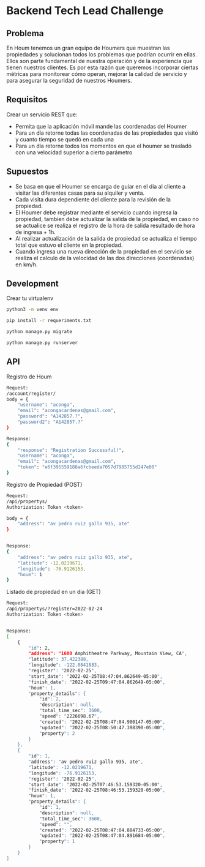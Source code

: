 # Backend Tech Lead Challenge

## Problema
En Houm tenemos un gran equipo de Houmers que muestran las propiedades y solucionan todos los problemas que podrían ocurrir en ellas. Ellos son parte fundamental de nuestra operación y de la experiencia que tienen nuestros clientes. Es por esta razón que queremos incorporar ciertas métricas para monitorear cómo operan, mejorar la calidad de servicio y para asegurar la seguridad de nuestros Houmers.

## Requisitos
Crear un servicio REST que:

- Permita que la aplicación móvil mande las coordenadas del Houmer
- Para un día retorne todas las coordenadas de las propiedades que visitó y cuanto tiempo se quedó en cada una
- Para un día retorne todos los momentos en que el houmer se trasladó con una velocidad superior a cierto parámetro

## Supuestos

- Se basa en que el Houmer se encarga de guiar en el dia al cliente a visitar las diferentes casas para su alquiler y venta.
- Cada visita dura dependiente del cliente para la revisión de la propiedad.
- El Houmer debe registrar mediante el servicio cuando ingresa la propiedad, tambien debe actualizar la salida de la propiedad, en caso no se actualice se realiza el registro de la hora de salida resultado de hora de ingresa + 1h.
- Al realizar actualización de la salida de propiedad se actualiza el tiempo total que estuvo el cliente en la propiedad.
- Cuando ingresa una nueva dirección de la propiedad en el servicio se realiza el calculo de la velocidad de las dos direcciones (coordenadas) en km/h.

## Development

Crear tu virtualenv
```sh
python3 -m venv env
```

```sh
pip install -r requeriments.txt
```

```sh
python manage.py migrate
```

```sh
python manage.py runserver
```
## API

Registro de Houm
```sh
Request:
/account/register/
body = {
	"username": "aconga",
	"email": "acongacardenas@gmail.com",
	"password": "A142857.?",
	"password2": "A142857.?"
}

Response:
{
	"response": "Registration Successful!",
	"username": "aconga",
	"email": "acongacardenas@gmail.com",
	"token": "e6f395559188a6fcbeeda7057d7985755d247e00"
}
```
Registro de Propiedad (POST)
```sh
Request:
/api/propertys/
Authorization: Token <token>

body = {
	"address": "av pedro ruiz gallo 935, ate"
}


Response:
{
	"address": "av pedro ruiz gallo 935, ate",
	"latitude": -12.0219671,
	"longitude": -76.9126153,
	"houm": 1
}
```

Listado de propiedad en un dia (GET)

```sh
Request:
/api/propertys/?register=2022-02-24
Authorization: Token <token>


Response:
[
	{
		"id": 2,
		"address": "1600 Amphitheatre Parkway, Mountain View, CA",
		"latitude": 37.422388,
		"longitude": -122.0841883,
		"register": "2022-02-25",
		"start_date": "2022-02-25T08:47:04.862649-05:00",
		"finish_date": "2022-02-25T09:47:04.862649-05:00",
		"houm": 1,
		"property_details": {
			"id": 2,
			"description": null,
			"total_time_sec": 3600,
			"speed": "2226698.67",
			"created": "2022-02-25T08:47:04.900147-05:00",
			"updated": "2022-02-25T08:50:47.398390-05:00",
			"property": 2
		}
	},
	{
		"id": 1,
		"address": "av pedro ruiz gallo 935, ate",
		"latitude": -12.0219671,
		"longitude": -76.9126153,
		"register": "2022-02-25",
		"start_date": "2022-02-25T07:46:53.159320-05:00",
		"finish_date": "2022-02-25T08:46:53.159320-05:00",
		"houm": 1,
		"property_details": {
			"id": 1,
			"description": null,
			"total_time_sec": 3600,
			"speed": "",
			"created": "2022-02-25T08:47:04.884733-05:00",
			"updated": "2022-02-25T08:47:04.891684-05:00",
			"property": 1
		}
	}
]
```


